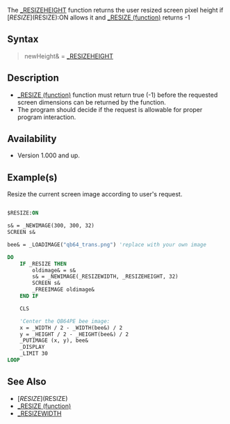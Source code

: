 The [_RESIZEHEIGHT](_RESIZEHEIGHT) function returns the user resized screen pixel height if [$RESIZE]($RESIZE):ON allows it and [_RESIZE (function)](_RESIZE-(function)) returns -1 

## Syntax

> newHeight& = [_RESIZEHEIGHT](_RESIZEHEIGHT)

## Description

* [_RESIZE (function)](_RESIZE-(function)) function must return true (-1) before the requested screen dimensions can be returned by the function.
* The program should decide if the request is allowable for proper program interaction.

## Availability

* Version 1.000 and up.

## Example(s)

Resize the current screen image according to user's request.

```vb

$RESIZE:ON

s& = _NEWIMAGE(300, 300, 32)
SCREEN s&

bee& = _LOADIMAGE("qb64_trans.png") 'replace with your own image

DO
    IF _RESIZE THEN
        oldimage& = s&
        s& = _NEWIMAGE(_RESIZEWIDTH, _RESIZEHEIGHT, 32)
        SCREEN s&
        _FREEIMAGE oldimage&
    END IF

    CLS

    'Center the QB64PE bee image:
    x = _WIDTH / 2 - _WIDTH(bee&) / 2
    y = _HEIGHT / 2 - _HEIGHT(bee&) / 2
    _PUTIMAGE (x, y), bee&
    _DISPLAY
    _LIMIT 30
LOOP

```

## See Also

* [$RESIZE]($RESIZE)
* [_RESIZE (function)](_RESIZE-(function))
* [_RESIZEWIDTH](_RESIZEWIDTH)
